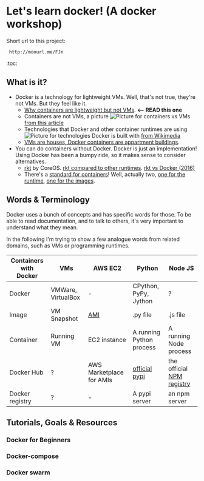 # Let's learn docker! (A docker workshop)

Short url to this project:

     http://moourl.me/FJn 

:toc:

## What is it?

* Docker is a technology for lightweight VMs. Well, that's not true, they're not VMs. But they feel like it.
  * [Why containers are lightweight but not VMs](https://www.upguard.com/articles/docker-vs.-vmware-how-do-they-stack-up). **<-- READ this one**
  * Containers are not VMs, a picture
    ![Picture for containers vs VMs](https://www.sdxcentral.com/wp-content/uploads/2016/01/containers-versus-virtual-machines-docker-inc-rightscale.jpg) [from this article](https://www.sdxcentral.com/cloud/containers/definitions/containers-vs-vms/) 
  * Technologies that Docker and other container runtimes are using 
    ![Picture for technologies Docker is built with](https://upload.wikimedia.org/wikipedia/commons/thumb/0/09/Docker-linux-interfaces.svg/400px-Docker-linux-interfaces.svg.png) [from Wikimedia](https://commons.wikimedia.org/wiki/File:Docker-linux-interfaces.svg)
  * [VMs are houses, Docker containers are appartment buildings](https://blog.docker.com/2016/03/containers-are-not-vms/).
* You can do containers without Docker. Docker is just an implementation! Using Docker has been a bumpy ride, so it makes sense to consider alternatives. 
  * [rkt](https://coreos.com/rkt) by CoreOS. [rkt compared to other runtimes](https://coreos.com/rkt/docs/latest/rkt-vs-other-projects.html). [rkt vs Docker (2016)](https://bobcares.com/blog/docker-vs-rkt-rocket/)
  * There's a [standard for containers](https://www.opencontainers.org/)! Well, actually two, [one for the runtime](https://github.com/opencontainers/runtime-spec), [one for the images](https://github.com/opencontainers/image-spec). 

## Words & Terminology

Docker uses a bunch of concepts and has specific words for those. To be able to read documentation, and to talk to others, it's very important to understand what they mean.

In the following I'm trying to show a few analogue words from related domains, such as VMs or programming runtimes.

| Containers with Docker | VMs | AWS EC2 | Python | Node JS |
|--------|-----|---------|--------|---------|
| Docker | VMWare, VirtualBox | - | CPython, PyPy, Jython | ? |
| Image | VM Snapshot | [AMI](http://docs.aws.amazon.com/AWSEC2/latest/UserGuide/AMIs.html) | .py file | .js file |
| Container | Running VM | EC2 instance | A running Python process | A running Node process |
| Docker Hub | ? | AWS Marketplace for AMIs | [official pypi](https://pypi.python.org/) | the official [NPM registry](https://www.npmjs.com/) |
| Docker registry | ? | - | A pypi server | an npm server |

## Tutorials, Goals & Resources

### Docker for Beginners

### Docker-compose

### Docker swarm

